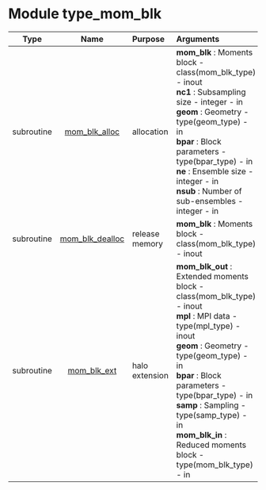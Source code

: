 # Module type_mom_blk

| Type | Name | Purpose | Arguments          |
| :--: | :--: | :------ | :----------------- |
| subroutine | [mom_blk_alloc](https://github.com/JCSDA/saber/tree/develop/src/saber/bump/type_mom_blk.F90#L52) | allocation | **mom_blk** :  Moments block - class(mom_blk_type) - inout<br>**nc1** :  Subsampling size - integer - in<br>**geom** :  Geometry - type(geom_type) - in<br>**bpar** :  Block parameters - type(bpar_type) - in<br>**ne** :  Ensemble size - integer - in<br>**nsub** :  Number of sub-ensembles - integer - in |
| subroutine | [mom_blk_dealloc](https://github.com/JCSDA/saber/tree/develop/src/saber/bump/type_mom_blk.F90#L81) | release memory | **mom_blk** :  Moments block - class(mom_blk_type) - inout |
| subroutine | [mom_blk_ext](https://github.com/JCSDA/saber/tree/develop/src/saber/bump/type_mom_blk.F90#L105) | halo extension | **mom_blk_out** :  Extended moments block - class(mom_blk_type) - inout<br>**mpl** :  MPI data - type(mpl_type) - inout<br>**geom** :  Geometry - type(geom_type) - in<br>**bpar** :  Block parameters - type(bpar_type) - in<br>**samp** :  Sampling - type(samp_type) - in<br>**mom_blk_in** :  Reduced moments block - type(mom_blk_type) - in |
